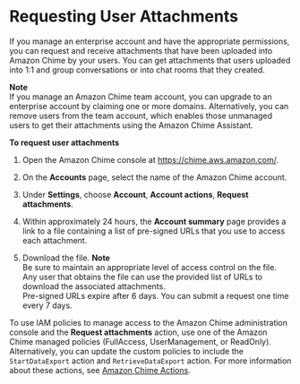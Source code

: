 # Requesting User Attachments<a name="request-attachments"></a>

If you manage an enterprise account and have the appropriate permissions, you can request and receive attachments that have been uploaded into Amazon Chime by your users\. You can get attachments that users uploaded into 1:1 and group conversations or into chat rooms that they created\. 

**Note**  
If you manage an Amazon Chime team account, you can upgrade to an enterprise account by claiming one or more domains\. Alternatively, you can remove users from the team account, which enables those unmanaged users to get their attachments using the Amazon Chime Assistant\.

**To request user attachments**

1. Open the Amazon Chime console at [https://chime\.aws\.amazon\.com/](https://chime.aws.amazon.com)\.

1. On the **Accounts** page, select the name of the Amazon Chime account\.

1. Under **Settings**, choose **Account**, **Account actions**, **Request attachments**\. 

1. Within approximately 24 hours, the **Account summary** page provides a link to a file containing a list of pre\-signed URLs that you use to access each attachment\.

1. Download the file\.
**Note**  
Be sure to maintain an appropriate level of access control on the file\. Any user that obtains the file can use the provided list of URLs to download the associated attachments\.  
Pre\-signed URLs expire after 6 days\. You can submit a request one time every 7 days\. 

To use IAM policies to manage access to the Amazon Chime administration console and the **Request attachments** action, use one of the Amazon Chime managed policies \(FullAccess, UserManagement, or ReadOnly\)\. Alternatively, you can update the custom policies to include the `StartDataExport` action and `RetrieveDataExport` action\. For more information about these actions, see [Amazon Chime Actions](control-access.md#available-actions)\.